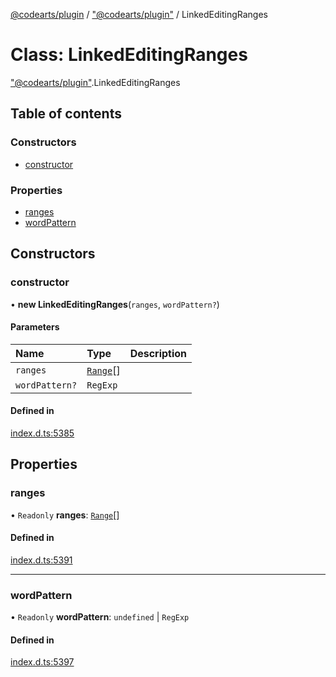 [@codearts/plugin](../README.md) / ["@codearts/plugin"](../modules/_codearts_plugin_.md) / LinkedEditingRanges

# Class: LinkedEditingRanges

["@codearts/plugin"](../modules/_codearts_plugin_.md).LinkedEditingRanges

## Table of contents

### Constructors

- [constructor](codearts_plugin_.LinkedEditingRanges.md#constructor)

### Properties

- [ranges](codearts_plugin_.LinkedEditingRanges.md#ranges)
- [wordPattern](codearts_plugin_.LinkedEditingRanges.md#wordpattern)

## Constructors

### constructor

• **new LinkedEditingRanges**(`ranges`, `wordPattern?`)

#### Parameters

| Name | Type | Description |
| :------ | :------ | :------ |
| `ranges` | [`Range`](codearts_plugin_.Range.md)[] |  |
| `wordPattern?` | `RegExp` |  |

#### Defined in

[index.d.ts:5385](https://github.com/huaweicloud/cloudide-plugin-api/blob/d4de966/index.d.ts#L5385)

## Properties

### ranges

• `Readonly` **ranges**: [`Range`](codearts_plugin_.Range.md)[]

#### Defined in

[index.d.ts:5391](https://github.com/huaweicloud/cloudide-plugin-api/blob/d4de966/index.d.ts#L5391)

___

### wordPattern

• `Readonly` **wordPattern**: `undefined` \| `RegExp`

#### Defined in

[index.d.ts:5397](https://github.com/huaweicloud/cloudide-plugin-api/blob/d4de966/index.d.ts#L5397)
